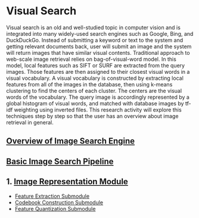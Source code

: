 # Visual Search

Visual search is an old and well-studied topic in computer vision and is integrated into many widely-used search engines such as Google, Bing, and DuckDuckGo. Instead of submitting a keyword or text to the system and getting relevant documents back, user will submit an image and the system will return images that have similar visual contents. 
Traditional approach to web-scale image retrieval relies on bag-of-visual-word model. In this model, local features such as SIFT or SURF are extracted from the query images. Those features are then assigned to their closest visual words in a visual vocabulary. A visual vocabulary is constructed by extracting local features from all of the images in the database, then using k-means clustering to find the centers of each cluster. The centers are the visual words of the vocabulary. The query image is accordingly represented by a global histogram of visual words, and matched with database images by tf-idf weighting using inverted files. This research activity will explore this techniques step by step so that the user has an overview about image retrieval in general.

## [Overview of Image Search Engine](cbir_intro.md)
## [Basic Image Search Pipeline](basic_cbir_pipeline.md)
## 1. [Image Representation Module](image_representation.md)
 * [Feature Extraction Submodule](feature_extraction.md)
 * [Codebook Construction Submodule](codebook_construction.md)
 * [Feature Quantization Submodule](feature_quantization.md)


